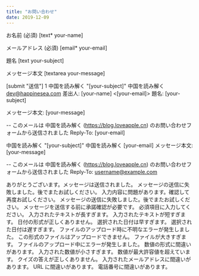 ```yaml
---
title: "お問い合わせ"
date: 2019-12-09
---
```


お名前 (必須) \[text\* your-name\]

メールアドレス (必須) \[email\* your-email\]

題名 \[text your-subject\]

メッセージ本文 \[textarea your-message\]

\[submit "送信"\] 1 中国を読み解く "\[your-subject\]" 中国を読み解く dev@happinesea.com 差出人: \[your-name\] <\[your-email\]> 題名: \[your-subject\]

メッセージ本文: \[your-message\]

\-- このメールは 中国を読み解く (https://blog.loveapple.cn) のお問い合わせフォームから送信されました Reply-To: \[your-email\]

中国を読み解く "\[your-subject\]" 中国を読み解く \[your-email\] メッセージ本文: \[your-message\]

\-- このメールは 中国を読み解く (https://blog.loveapple.cn) のお問い合わせフォームから送信されました Reply-To: username@example.com

ありがとうございます。メッセージは送信されました。 メッセージの送信に失敗しました。後でまたお試しください。 入力内容に問題があります。確認して再度お試しください。 メッセージの送信に失敗しました。後でまたお試しください。 メッセージを送信する前に承諾確認が必要です。 必須項目に入力してください。 入力されたテキストが長すぎます。 入力されたテキストが短すぎます。 日付の形式が正しくありません。 選択された日付は早すぎます。 選択された日付は遅すぎます。 ファイルのアップロード時に不明なエラーが発生しました。 この形式のファイルはアップロードできません。 ファイルが大きすぎます。 ファイルのアップロード中にエラーが発生しました。 数値の形式に間違いがあります。 入力された数値が小さすぎます。 数値が最大許容値を超えています。 クイズの答えが正しくありません。 入力されたメールアドレスに間違いがあります。 URL に間違いがあります。 電話番号に間違いがあります。
